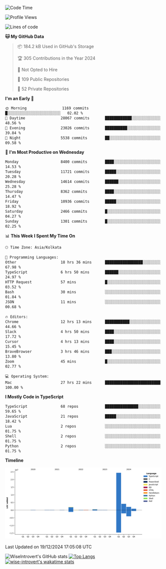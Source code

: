 <!--START_SECTION:waka-->
![Code Time](http://img.shields.io/badge/Code%20Time-1%2C987%20hrs%207%20mins-blue)

![Profile Views](http://img.shields.io/badge/Profile%20Views-0-blue)

![Lines of code](https://img.shields.io/badge/From%20Hello%20World%20I%27ve%20Written-34.4%20million%20lines%20of%20code-blue)

**🐱 My GitHub Data** 

> 📦 184.2 kB Used in GitHub's Storage 
 > 
> 🏆 305 Contributions in the Year 2024
 > 
> 🚫 Not Opted to Hire
 > 
> 📜 109 Public Repositories 
 > 
> 🔑 52 Private Repositories 
 > 
**I'm an Early 🐤** 

```text
🌞 Morning                1169 commits        █░░░░░░░░░░░░░░░░░░░░░░░░   02.02 % 
🌆 Daytime                28067 commits       ████████████░░░░░░░░░░░░░   48.56 % 
🌃 Evening                23026 commits       ██████████░░░░░░░░░░░░░░░   39.84 % 
🌙 Night                  5538 commits        ██░░░░░░░░░░░░░░░░░░░░░░░   09.58 % 
```
📅 **I'm Most Productive on Wednesday** 

```text
Monday                   8400 commits        ████░░░░░░░░░░░░░░░░░░░░░   14.53 % 
Tuesday                  11721 commits       █████░░░░░░░░░░░░░░░░░░░░   20.28 % 
Wednesday                14614 commits       ██████░░░░░░░░░░░░░░░░░░░   25.28 % 
Thursday                 8362 commits        ████░░░░░░░░░░░░░░░░░░░░░   14.47 % 
Friday                   10936 commits       █████░░░░░░░░░░░░░░░░░░░░   18.92 % 
Saturday                 2466 commits        █░░░░░░░░░░░░░░░░░░░░░░░░   04.27 % 
Sunday                   1301 commits        █░░░░░░░░░░░░░░░░░░░░░░░░   02.25 % 
```


📊 **This Week I Spent My Time On** 

```text
🕑︎ Time Zone: Asia/Kolkata

💬 Programming Languages: 
Other                    18 hrs 36 mins      █████████████████░░░░░░░░   67.98 % 
TypeScript               6 hrs 50 mins       ██████░░░░░░░░░░░░░░░░░░░   24.97 % 
HTTP Request             57 mins             █░░░░░░░░░░░░░░░░░░░░░░░░   03.52 % 
Bash                     30 mins             ░░░░░░░░░░░░░░░░░░░░░░░░░   01.84 % 
JSON                     11 mins             ░░░░░░░░░░░░░░░░░░░░░░░░░   00.68 % 

🔥 Editors: 
Chrome                   12 hrs 13 mins      ███████████░░░░░░░░░░░░░░   44.66 % 
Slack                    4 hrs 50 mins       ████░░░░░░░░░░░░░░░░░░░░░   17.72 % 
Cursor                   4 hrs 13 mins       ████░░░░░░░░░░░░░░░░░░░░░   15.45 % 
BraveBrowser             3 hrs 46 mins       ███░░░░░░░░░░░░░░░░░░░░░░   13.80 % 
Zoom                     45 mins             █░░░░░░░░░░░░░░░░░░░░░░░░   02.77 % 

💻 Operating System: 
Mac                      27 hrs 22 mins      █████████████████████████   100.00 % 
```

**I Mostly Code in TypeScript** 

```text
TypeScript               68 repos            ███████████████░░░░░░░░░░   59.65 % 
JavaScript               21 repos            █████░░░░░░░░░░░░░░░░░░░░   18.42 % 
Lua                      2 repos             ░░░░░░░░░░░░░░░░░░░░░░░░░   01.75 % 
Shell                    2 repos             ░░░░░░░░░░░░░░░░░░░░░░░░░   01.75 % 
Python                   2 repos             ░░░░░░░░░░░░░░░░░░░░░░░░░   01.75 % 
```



**Timeline**

![Lines of Code chart](https://raw.githubusercontent.com/wise-introvert/wise-introvert/master/assets/bar_graph.png)


 Last Updated on 19/12/2024 17:05:08 UTC
<!--END_SECTION:waka-->

![WiseIntrovert's GitHub stats](https://github-readme-stats.vercel.app/api?username=wise-introvert&count_private=true&show_icons=true)
[![Top Langs](https://github-readme-stats.vercel.app/api/top-langs/?username=wise-introvert&langs_count=10)](https://github.com/anuraghazra/github-readme-stats)
[![wise-introvert's wakatime stats](https://github-readme-stats.vercel.app/api/wakatime?username=wiseintrovert)](https://github.com/anuraghazra/github-readme-stats)
